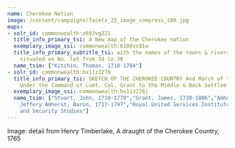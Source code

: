```yaml
---
name: Cherokee Nation
image: /content/campaigns/facets_25_image_compress_100.jpg
maps:
- solr_id: commonwealth:z603vg221
  title_info_primary_tsi: A New map of the Cherokee nation
  exemplary_image_ssi: commonwealth:6108vs91w
  title_info_primary_subtitle_tsi: with the names of the towns & rivers they are
    situated on No. lat from 34 to 36
  name_tsim: ["Kitchin, Thomas, 1718-1784"]
- solr_id: commonwealth:hx11z2278
  title_info_primary_tsi: SKETCH OF THE CHEROKEE COUNTRY And March of the Troops
    Under the Command of Luet. Col. Grant to the Middle & Back Settlem:ts. 1761
  exemplary_image_ssi: commonwealth:hx11z228j
  name_tsim: ["Stuart, John, 1718-1779","Grant, James, 1720-1806","Amherst,
    Jeffery Amherst, Baron, 1717-1797","Royal United Services Institute for Defence
    and Security Studies"]
---
```

Image: detail from Henry Timberlake, A draught of the Cherokee Country, 1765